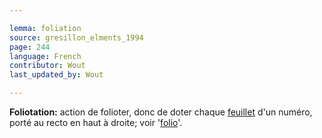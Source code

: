 ```yaml
---

lemma: foliation
source: gresillon_elments_1994
page: 244
language: French
contributor: Wout
last_updated_by: Wout

---
```


**Foliotation:** action de folioter, donc de doter chaque [feuillet](sheet.html) d'un numéro, porté au recto en haut à droite; voir '[folio](folio.html)'.
